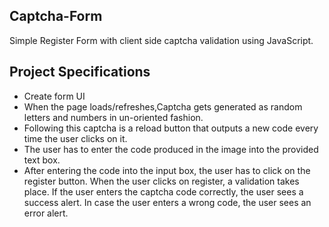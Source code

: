 ## Captcha-Form

Simple Register Form with client side captcha validation using JavaScript.

## Project Specifications

- Create form UI
- When the page loads/refreshes,Captcha gets generated as random letters and numbers in un-oriented fashion. 
- Following this captcha is a reload button that outputs a new code every time the user clicks on it.
- The user has to enter the code produced in the image into the provided text box.
- After entering the code into the input box, the user has to click on the register button. When the user clicks on register, a validation takes place. If the user enters the captcha code correctly, the user sees a success alert. In case the user enters a wrong code, the user sees an error alert.

